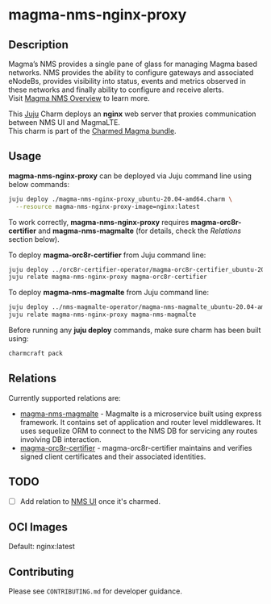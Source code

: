 # magma-nms-nginx-proxy

## Description

Magma’s NMS provides a single pane of glass for managing Magma based networks. NMS provides the
ability to configure gateways and associated eNodeBs, provides visibility into status, events and
metrics observed in these networks and finally ability to configure and receive alerts.
<br>
Visit [Magma NMS Overview](https://docs.magmacore.org/docs/nms/nms_arch_overview) to learn more.

This [Juju](https://juju.is/) Charm deploys an **nginx** web server that proxies communication
between NMS UI and MagmaLTE.<br>
This charm is part of the [Charmed Magma bundle](https://github.com/canonical/charmed-magma).

## Usage

**magma-nms-nginx-proxy** can be deployed via Juju command line using below commands:

```bash
juju deploy ./magma-nms-nginx-proxy_ubuntu-20.04-amd64.charm \
  --resource magma-nms-nginx-proxy-image=nginx:latest
```

To work correctly, **magma-nms-nginx-proxy** requires **magma-orc8r-certifier** and 
**magma-nms-magmalte** (for details, check the _Relations_ section below).

To deploy **magma-orc8r-certifier** from Juju command line:

```bash
juju deploy ../orc8r-certifier-operator/magma-orc8r-certifier_ubuntu-20.04-amd64.charm --resource magma-orc8r-certifier-image=docker.artifactory.magmacore.org/controller:1.6.0 --config domain=example.com
juju relate magma-nms-nginx-proxy magma-orc8r-certifier
```

To deploy **magma-nms-magmalte** from Juju command line:

```bash
juju deploy ../nms-magmalte-operator/magma-nms-magmalte_ubuntu-20.04-amd64.charm --resource magma-nms-magmalte-image=docker.artifactory.magmacore.org/magmalte:1.6.0
juju relate magma-nms-nginx-proxy magma-nms-magmalte
```

Before running any **juju deploy** commands, make sure charm has been built using:
```bash
charmcraft pack
```

## Relations

Currently supported relations are:

- [magma-nms-magmalte](https://github.com/canonical/charmed-magma/tree/main/orchestrator-bundle/nms-magmalte-operator) - Magmalte is
  a microservice built using express framework. It contains set of application and router level
  middlewares. It uses sequelize ORM to connect to the NMS DB for servicing any routes involving DB
  interaction.
- [magma-orc8r-certifier](https://github.com/canonical/charmed-magma/tree/main/orchestrator-bundle/orc8r-certifier-operator) -
  magma-orc8r-certifier maintains and verifies signed client certificates and their associated
  identities.

## TODO

- [ ] Add relation to [NMS UI](https://docs.magmacore.org/docs/nms/nms_arch_overview#nms-ui) once
  it's charmed.

## OCI Images

Default: nginx:latest

## Contributing

Please see `CONTRIBUTING.md` for developer guidance.
